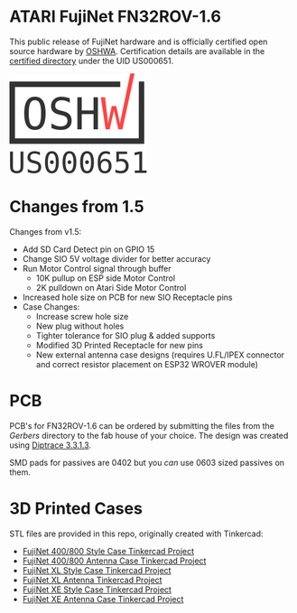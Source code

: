 # ATARI FujiNet FN32ROV-1.6

This public release of FujiNet hardware and is officially certified open source hardware by [OSHWA](https://oshwa.org). Certification details are available in the [certified directory](https://certification.oshwa.org/us000651.html) under the UID US000651.

![OSHWA Mark](https://github.com/FujiNetWIFI/fujinet-hardware/raw/master/images/oshwa-mark_us000651.png)

# Changes from 1.5

Changes from v1.5:
 * Add SD Card Detect pin on GPIO 15
 * Change SIO 5V voltage divider for better accuracy
 * Run Motor Control signal through buffer
   * 10K pullup on ESP side Motor Control
   * 2K pulldown on Atari Side Motor Control
 * Increased hole size on PCB for new SIO Receptacle pins
 * Case Changes:
   * Increase screw hole size
   * New plug without holes
   * Tighter tolerance for SIO plug & added supports
   * Modified 3D Printed Receptacle for new pins
   * New external antenna case designs (requires U.FL/IPEX connector and correct resistor placement on ESP32 WROVER module)

# PCB

PCB's for FN32ROV-1.6 can be ordered by submitting the files from the _Gerbers_ directory to the fab house of your choice. The design was created using [Diptrace 3.3.1.3](https://diptrace.com).

SMD pads for passives are 0402 but you _can_ use 0603 sized passives on them.

# 3D Printed Cases

STL files are provided in this repo, originally created with Tinkercad:

* [FujiNet 400/800 Style Case Tinkercad Project](https://www.tinkercad.com/things/6fh1ie9V13I-fujinet-400-800-v16-case)
* [FujiNet 400/800 Antenna Case Tinkercad Project](https://www.tinkercad.com/things/4o1lzG0GDwn-fujinet-400-800-v16-antenna-case)
* [FujiNet XL Style Case Tinkercad Project](https://www.tinkercad.com/things/ctR4acVqKzW-fujinet-xl-v16-case)
* [FujiNet XL Antenna Tinkercad Project](https://www.tinkercad.com/things/4QhDuu80Pz3-fujinet-xl-v16-antenna-case)
* [FujiNet XE Style Case Tinkercad Project](https://www.tinkercad.com/things/2WxggbVZlMu-fujinet-xe-v16-case)
* [FujiNet XE Antenna Case Tinkercad Project](https://www.tinkercad.com/things/8ENljGqrKaO-fujinet-xe-v16-antenna-case)
